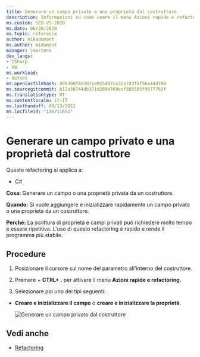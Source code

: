 ```yaml
---
title: Generare un campo privato e una proprietà dal costruttore
description: Informazioni su come usare il menu Azioni rapide e refactoring per generare un campo privato o una proprietà da un costruttore.
ms.custom: SEO-VS-2020
ms.date: 06/20/2020
ms.topic: reference
author: mikadumont
ms.author: midumont
manager: jmartens
dev_langs:
- CSharp
- VB
ms.workload:
- dotnet
ms.openlocfilehash: 499398f40387ee8c5497ca32e7d3f0f56e44d788
ms.sourcegitcommit: b12a38744db371d2894769ecf305585f9577792f
ms.translationtype: MT
ms.contentlocale: it-IT
ms.lasthandoff: 09/13/2021
ms.locfileid: "126711651"
---
```

# <a name="generate-private-field-and-property-from-constructor"></a>Generare un campo privato e una proprietà dal costruttore

Questo refactoring si applica a: 

- C# 

**Cosa:** Generare un campo o una proprietà privata da un costruttore. 

**Quando:** Si vuole aggiungere e inizializzare rapidamente un campo privato o una proprietà da un costruttore.

**Perché:** La scrittura di proprietà e campi privati può richiedere molto tempo e essere ripetitiva. L'uso di questo refactoring è rapido e rende il programma più stabile.

## <a name="how-to"></a>Procedure 

1. Posizionare il cursore sul nome del parametro all'interno del costruttore.

2. Premere  + **CTRL+ .** per attivare il menu **Azioni rapide e refactoring**.
   
3. Selezionare poi uno dei tipi seguenti:

- **Creare e inizializzare il campo** o **creare e inizializzare la proprietà**.

   ![Generare un campo privato dal costruttore](media/generate-private-field-from-constructor.png)

## <a name="see-also"></a>Vedi anche 

- [Refactoring](../refactoring-in-visual-studio.md)
